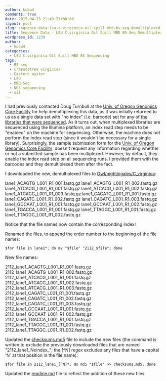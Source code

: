 ```yaml
---
author: kubu4
comments: true
date: 2015-04-13 21:49:23+00:00
layout: post
slug: sequence-data-lsu-c-virginica-oil-spill-mbd-bs-seq-demultiplexed
title: Sequence Data - LSU C.virginica Oil Spill MBD BS-Seq Demultiplexed
wordpress_id: 1239
author:
  - kubu4
categories:
  - LSU C.virginica Oil Spill MBD BS Sequencing
tags:
  - BS-seq
  - Crassostrea virginica
  - Eastern oyster
  - LSU
  - MBD-Seq
  - NGS sequencing
  - oil
---
```


I had previously contacted Doug Turnbull at the [Univ. of Oregon Genomics Core Facility](https://gcf.uoregon.edu:8080/) for help demultiplexing this data, as it was initially returned to us as a single data set with "no index" (i.e. barcode) set for any of [the libraries that were sequenced](2015/02/09/sequencing-data-lsu-c-virginica-mbd-bs-seq.html). As it turns out, when multiplexed libraries are sequenced using the Illumina platform, an index read step needs to be "enabled" on the machine for sequencing. Otherwise, the machine does not perform the index read step (since it wouldn't be necessary for a single library). Surprisingly, the sample submission form for the [Univ. of Oregon Genomics Core Facility](http://gcf.uoregon.edu:8080/)  doesn't request any information regarding whether or not a submitted sample has been multiplexed. However, by default, they enable the index read step on all sequencing runs. I provided them with the barcodes and they demultiplexed them after the fact.

I downloaded the new, demultiplexed files to [Owl/nightingales/C_virginica](https://owl.fish.washington.edu/nightingales/C_virginica/):

lane1_ACAGTG_L001_R1_001.fastq.gz
lane1_ACAGTG_L001_R1_002.fastq.gz
lane1_ATCACG_L001_R1_001.fastq.gz
lane1_ATCACG_L001_R1_002.fastq.gz
lane1_ATCACG_L001_R1_003.fastq.gz
lane1_CAGATC_L001_R1_001.fastq.gz
lane1_CAGATC_L001_R1_002.fastq.gz
lane1_CAGATC_L001_R1_003.fastq.gz
lane1_GCCAAT_L001_R1_001.fastq.gz
lane1_GCCAAT_L001_R1_002.fastq.gz
lane1_TGACCA_L001_R1_001.fastq.gz
lane1_TTAGGC_L001_R1_001.fastq.gz
lane1_TTAGGC_L001_R1_002.fastq.gz

Notice that the file names now contain the corresponding index!

Renamed the files, to append the order number to the beginning of the file names:

`$for file in lane1*; do mv "$file" "2112_$file"; done`

New file names:

2112_lane1_ACAGTG_L001_R1_001.fastq.gz
2112_lane1_ACAGTG_L001_R1_002.fastq.gz
2112_lane1_ATCACG_L001_R1_001.fastq.gz
2112_lane1_ATCACG_L001_R1_002.fastq.gz
2112_lane1_ATCACG_L001_R1_003.fastq.gz
2112_lane1_CAGATC_L001_R1_001.fastq.gz
2112_lane1_CAGATC_L001_R1_002.fastq.gz
2112_lane1_CAGATC_L001_R1_003.fastq.gz
2112_lane1_GCCAAT_L001_R1_001.fastq.gz
2112_lane1_GCCAAT_L001_R1_002.fastq.gz
2112_lane1_TGACCA_L001_R1_001.fastq.gz
2112_lane1_TTAGGC_L001_R1_001.fastq.gz
2112_lane1_TTAGGC_L001_R1_002.fastq.gz

Updated the [checksums.md5](https://owl.fish.washington.edu/nightingales/C_virginica/checksums.md5) file to include the new files (the command is written to exclude the previously downloaded files that are named "2112_lane1_NoIndex_"; the [^N] regex excludes any files that have a capital 'N' at that position in the file name):

`$for file in 2112_lane1_[^N]*; do md5 "$file" >> checksums.md5; done`

Updated the [readme.md](https://owl.fish.washington.edu/nightingales/C_virginica/readme.md) file to reflect the addition of these new files.



